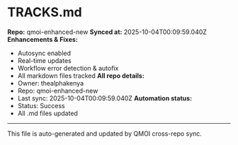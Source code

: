 # TRACKS.md

**Repo:** qmoi-enhanced-new
**Synced at:** 2025-10-04T00:09:59.040Z
**Enhancements & Fixes:**
- Autosync enabled
- Real-time updates
- Workflow error detection & autofix
- All markdown files tracked
**All repo details:**
- Owner: thealphakenya
- Repo: qmoi-enhanced-new
- Last sync: 2025-10-04T00:09:59.040Z
**Automation status:**
- Status: Success
- All .md files updated
---
This file is auto-generated and updated by QMOI cross-repo sync.
